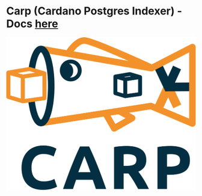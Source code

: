 # Carp (Cardano Postgres Indexer) - Docs [here](https://dcspark.github.io/carp/docs/intro)

![logo](./docs/static/img/full-logo.svg)
